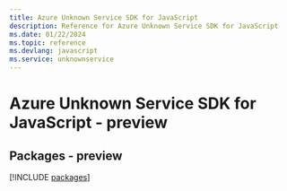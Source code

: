 ```yaml
---
title: Azure Unknown Service SDK for JavaScript
description: Reference for Azure Unknown Service SDK for JavaScript
ms.date: 01/22/2024
ms.topic: reference
ms.devlang: javascript
ms.service: unknownservice
---
```

# Azure Unknown Service SDK for JavaScript - preview
## Packages - preview
[!INCLUDE [packages](unknown-service-index.md)]